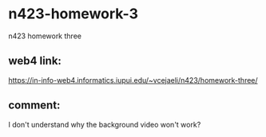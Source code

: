 # n423-homework-3
 n423 homework three

## web4 link:
https://in-info-web4.informatics.iupui.edu/~vcejaeli/n423/homework-three/

## comment:
I don't understand why the background video won't work? 